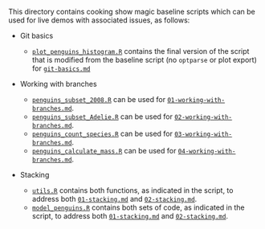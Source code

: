 This directory contains cooking show magic baseline scripts which can be used for live demos with associated issues, as follows:

* Git basics
  * [`plot_penguins_histogram.R`](plot_penguins_histogram.R) contains the final version of the script that is modified from the baseline script (no `optparse` or plot export) for [`git-basics.md`](../issue-templates/git-basics.md)

* Working with branches
  * [`penguins_subset_2008.R`](penguins_subset_2008.R) can be used for [`01-working-with-branches.md`](../issue-templates/01-working-with-branches.md).
  * [`penguins_subset_Adelie.R`](penguins_subset_Adelie.R) can be used for [`02-working-with-branches.md`](../issue-templates/02-working-with-branches.md).
  * [`penguins_count_species.R`](penguins_count_species.R) can be used for [`03-working-with-branches.md`](../issue-templates/03-working-with-branches.md).
  * [`penguins_calculate_mass.R`](penguins_calculate_mass.R) can be used for [`04-working-with-branches.md`](../issue-templates/04-working-with-branches.md).

* Stacking
  * [`utils.R`](utils.R) contains both functions, as indicated in the script, to address both [`01-stacking.md`](../issue-templates/01-stacking.md) and [`02-stacking.md`](../issue-templates/02-stacking.md).
  * [`model_penguins.R`](model_penguins.R) contains both sets of code, as indicated in the script, to address both [`01-stacking.md`](../issue-templates/01-stacking.md) and [`02-stacking.md`](../issue-templates/02-stacking.md).